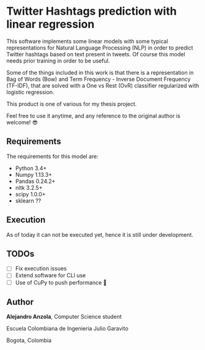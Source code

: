 # Twitter Hashtags prediction with linear regression

This software implements some linear models with some typical representations for Natural Language Processing (NLP)
in order to predict Twitter hashtags based on text present in tweets. Of course this model needs prior training in 
order to be useful.

Some of the things included in this work is that there is a representation in Bag of Words (Bow) and 
Term Frequency - Inverse Document Frequency (TF-IDF), that are solved with a One vs Rest (OvR) classifier
 regularized with logistic regression.

This product is one of various for my thesis project. 

Feel free to use it anytime, and any reference to the original author is welcome! :sunglasses:

## Requirements
The requirements for this model are:
* Python 3.4+
* Numpy 1.13.3+
* Pandas 0.24.2+
* nltk 3.2.5+
* scipy 1.0.0+
* sklearn ??

## Execution
As of today it can not be executed yet, hence it is still under development.

## TODOs
- [ ] Fix execution issues
- [ ] Extend software for CLI use
- [ ] Use of CuPy to push performance :rocket:

## Author
**Alejandro Anzola**, Computer Science student

Escuela Colombiana de Ingenieria Julio Garavito

Bogota, Colombia
